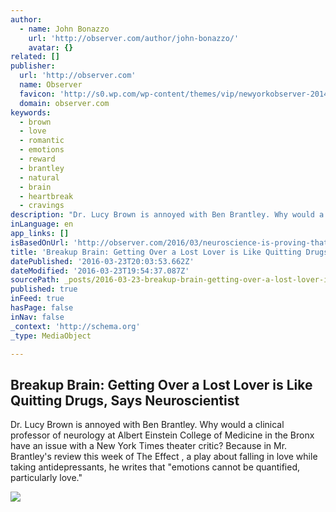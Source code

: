 ```yaml
---
author:
  - name: John Bonazzo
    url: 'http://observer.com/author/john-bonazzo/'
    avatar: {}
related: []
publisher:
  url: 'http://observer.com'
  name: Observer
  favicon: 'http://s0.wp.com/wp-content/themes/vip/newyorkobserver-2014/images/favicons/favicon-16x16.png'
  domain: observer.com
keywords:
  - brown
  - love
  - romantic
  - emotions
  - reward
  - brantley
  - natural
  - brain
  - heartbreak
  - cravings
description: "Dr. Lucy Brown is annoyed with Ben Brantley. Why would a clinical professor of neurology at Albert Einstein College of Medicine in the Bronx have an issue with a New York Times theater critic? Because in Mr. Brantley's review this week of The Effect , a play about falling in love while taking antidepressants, he writes that \"emotions cannot be quantified, particularly love.\""
inLanguage: en
app_links: []
isBasedOnUrl: 'http://observer.com/2016/03/neuroscience-is-proving-that-love-is-a-drug/'
title: 'Breakup Brain: Getting Over a Lost Lover is Like Quitting Drugs, Says Neuroscientist'
datePublished: '2016-03-23T20:03:53.662Z'
dateModified: '2016-03-23T19:54:37.087Z'
sourcePath: _posts/2016-03-23-breakup-brain-getting-over-a-lost-lover-is-like-quitting-dr.md
published: true
inFeed: true
hasPage: false
inNav: false
_context: 'http://schema.org'
_type: MediaObject

---
```

<article style=""><h1>Breakup Brain: Getting Over a Lost Lover is Like Quitting Drugs, Says Neuroscientist</h1><p>Dr. Lucy Brown is annoyed with Ben Brantley. Why would a clinical professor of neurology at Albert Einstein College of Medicine in the Bronx have an issue with a New York Times theater critic? Because in Mr. Brantley's review this week of The Effect , a play about falling in love while taking antidepressants, he writes that "emotions cannot be quantified, particularly love."</p><img src="https://nyoobserver.files.wordpress.com/2016/03/lucy.png?w=635&amp;h=548" /></article>